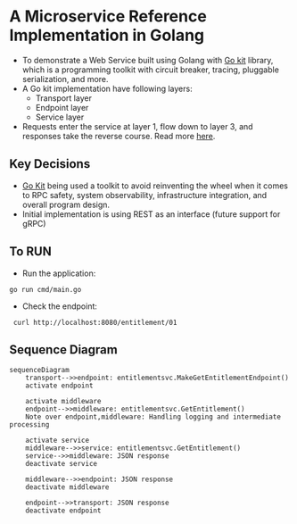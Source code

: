 # A Microservice Reference Implementation in Golang
- To demonstrate a Web Service built using Golang with [Go kit](https://gokit.io/) library, which is a programming toolkit with circuit breaker, tracing, pluggable serialization, and more.
- A Go kit implementation have following layers:
  - Transport layer
  - Endpoint layer
  - Service layer
- Requests enter the service at layer 1, flow down to layer 3, and responses take the reverse course. Read more [here](https://gokit.io/faq/).
## Key Decisions
- [Go Kit](https://gokit.io/) being used a toolkit to avoid reinventing the wheel when it comes to 
RPC safety, system observability, infrastructure integration, and overall program design.
- Initial implementation is using REST as an interface (future support for gRPC)

## To RUN
- Run the application:
```
go run cmd/main.go
```
- Check the endpoint:
```
 curl http://localhost:8080/entitlement/01
```

## Sequence Diagram
```mermaid
sequenceDiagram
    transport-->>endpoint: entitlementsvc.MakeGetEntitlementEndpoint()
    activate endpoint

    activate middleware
    endpoint-->>middleware: entitlementsvc.GetEntitlement()
    Note over endpoint,middleware: Handling logging and intermediate processing

    activate service
    middleware-->>service: entitlementsvc.GetEntitlement()
    service-->>middleware: JSON response
    deactivate service

    middleware-->>endpoint: JSON response
    deactivate middleware

    endpoint-->>transport: JSON response
    deactivate endpoint
```